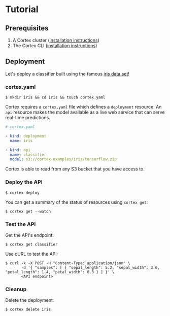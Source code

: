 # Tutorial

## Prerequisites

1. A Cortex cluster ([installation instructions](../cluster/install.md))
2. The Cortex CLI ([installation instructions](../cluster/install.md))

## Deployment

Let's deploy a classifier built using the famous [iris data set](https://archive.ics.uci.edu/ml/datasets/iris)!

### cortex.yaml

```text
$ mkdir iris && cd iris && touch cortex.yaml
```

Cortex requires a `cortex.yaml` file which defines a `deployment` resource. An `api` resource makes the model available as a live web service that can serve real-time predictions.

```yaml
# cortex.yaml

- kind: deployment
  name: iris

- kind: api
  name: classifier
  model: s3://cortex-examples/iris/tensorflow.zip
```

Cortex is able to read from any S3 bucket that you have access to.

### Deploy the API

```text
$ cortex deploy
```

You can get a summary of the status of resources using `cortex get`:

```text
$ cortex get --watch
```

### Test the API

Get the API's endpoint:

```text
$ cortex get classifier
```

Use cURL to test the API:

```text
$ curl -k -X POST -H "Content-Type: application/json" \
       -d '{ "samples": [ { "sepal_length": 5.2, "sepal_width": 3.6, "petal_length": 1.4, "petal_width": 0.3 } ] }' \
       <API endpoint>
```

### Cleanup

Delete the deployment:

```text
$ cortex delete iris
```
